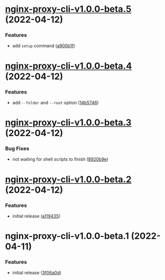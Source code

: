 # [nginx-proxy-cli-v1.0.0-beta.5](https://github.com/larsrickert/nginx-proxy/compare/nginx-proxy-cli-v1.0.0-beta.4...nginx-proxy-cli-v1.0.0-beta.5) (2022-04-12)


### Features

* add `setup` command ([a900b1f](https://github.com/larsrickert/nginx-proxy/commit/a900b1f10839396199f445f6649adf7ebfa66929))

# [nginx-proxy-cli-v1.0.0-beta.4](https://github.com/larsrickert/nginx-proxy/compare/nginx-proxy-cli-v1.0.0-beta.3...nginx-proxy-cli-v1.0.0-beta.4) (2022-04-12)


### Features

* add `--folder` and `--root` option ([14b5746](https://github.com/larsrickert/nginx-proxy/commit/14b57467b4571bf442ea1bbb7d300dab404322e1))

# [nginx-proxy-cli-v1.0.0-beta.3](https://github.com/larsrickert/nginx-proxy/compare/nginx-proxy-cli-v1.0.0-beta.2...nginx-proxy-cli-v1.0.0-beta.3) (2022-04-12)


### Bug Fixes

* not waiting for shell scripts to finish ([8920b9e](https://github.com/larsrickert/nginx-proxy/commit/8920b9ed19e5399db343e719493370774936d70c))

# [nginx-proxy-cli-v1.0.0-beta.2](https://github.com/larsrickert/nginx-proxy/compare/nginx-proxy-cli-v1.0.0-beta.1...nginx-proxy-cli-v1.0.0-beta.2) (2022-04-12)


### Features

* initial release ([a119435](https://github.com/larsrickert/nginx-proxy/commit/a1194350757e423d27c4b59b17bf1567620278bd))

# nginx-proxy-cli-v1.0.0-beta.1 (2022-04-11)


### Features

* initial release ([3f06a0d](https://github.com/larsrickert/nginx-proxy/commit/3f06a0d51b0bc43a50bb61acaebb872c890e1e2f))
